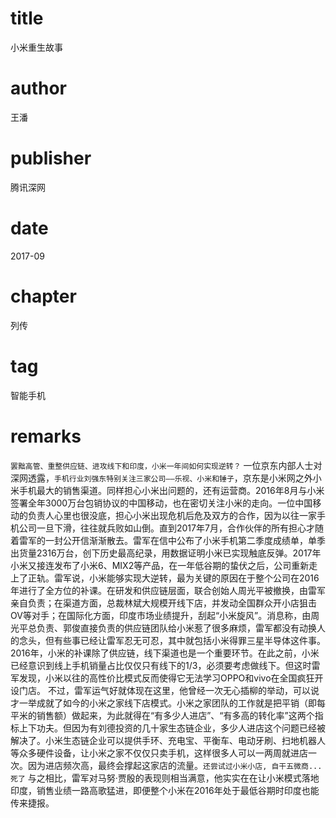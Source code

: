# title
小米重生故事

# author
王潘

# publisher
腾讯深网

# date
2017-09

# chapter
列传

# tag
智能手机

# remarks
`罢黜高管、重整供应链、进攻线下和印度，小米一年间如何实现逆转？` 一位京东内部人士对深网透露，`手机行业刘强东特别关注三家公司——乐视、小米和锤子`，京东是小米网之外小米手机最大的销售渠道。同样担心小米出问题的，还有运营商。2016年8月与小米签署全年3000万台包销协议的中国移动，也在密切关注小米的走向。一位中国移动的负责人心里也很没底，担心小米出现危机后危及双方的合作，因为以往一家手机公司一旦下滑，往往就兵败如山倒。直到2017年7月，合作伙伴的所有担心才随着雷军的一封公开信渐渐散去。雷军在信中公布了小米手机第二季度成绩单，单季出货量2316万台，创下历史最高纪录，用数据证明小米已实现触底反弹。2017年小米又接连发布了小米6、MIX2等产品，在一年低谷期的蛰伏之后，公司重新走上了正轨。雷军说，小米能够实现大逆转，最为关键的原因在于整个公司在2016年进行了全方位的补课。在研发和供应链层面，联合创始人周光平被撤换，由雷军亲自负责；在渠道方面，总裁林斌大规模开线下店，并发动全国群众开小店狙击OV等对手；在国际化方面，印度市场业绩提升，刮起“小米旋风”。消息称，由周光平总负责、郭俊直接负责的供应链团队给小米惹了很多麻烦，雷军都没有动换人的念头，但有些事已经让雷军忍无可忍，其中就包括小米得罪三星半导体这件事。2016年，小米的补课除了供应链，线下渠道也是一个重要环节。在此之前，小米已经意识到线上手机销量占比仅仅只有线下的1/3，必须要考虑做线下。但这时雷军发现，小米以往的高性价比模式反而使得它无法学习OPPO和vivo在全国疯狂开设门店。 不过，雷军运气好就体现在这里，他曾经一次无心插柳的举动，可以说才一举成就了如今的小米之家线下店模式。小米之家团队的工作就是把平销（即每平米的销售额）做起来，为此就得在“有多少人进店”、“有多高的转化率”这两个指标上下功夫。但因为有刘德投资的几十家生态链企业，多少人进店这个问题已经被解决了。小米生态链企业可以提供手环、充电宝、平衡车、电动牙刷、扫地机器人等众多硬件设备，让小米之家不仅仅只卖手机，这样很多人可以一两周就进店一次。因为进店频次高，最终会撑起这家店的流量。`还尝试过小米小店, 自干五微商... 死了` 与之相比，雷军对马努·贾殷的表现则相当满意，他实实在在让小米模式落地印度，销售业绩一路高歌猛进，即便整个小米在2016年处于最低谷期时印度也能传来捷报。

